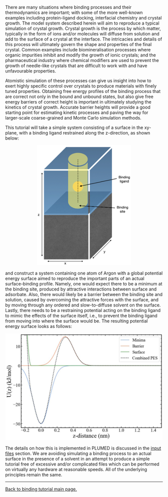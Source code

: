 There are many situations where binding processes and their thermodynamics are important; with some of the more well-known examples including protein-ligand docking, interfacial chemistry and crystal growth. The model system described herein will aim to reproduce a typical simulation of crystal growth. Crystal growth is the process by which matter, typically in the form of ions and/or molecules will diffuse from solution and add to the surface of a crystal at the interface. The intricacies and details of this process will ultimately govern the shape and properties of the final crystal. Common examples include biomineralisation processes where organic impurities inhibit and modify the growth of ionic crystals; and the pharmaceutical industry where chemical modifiers are used to prevent the growth of needle-like crystals that are difficult to work with and have unfavourable properties.

Atomistic simulation of these processes can give us insight into how to exert highly specific control over crystals to produce materials with finely tuned properties. Obtaining free energy profiles of the binding process that are correct not only in the bound and unbound states, but also give free energy barriers of correct height is important in ultimately studying the kinetics of crystal growth. Accurate barrier heights will provide a good starting point for estimating kinetic processes and paving the way for larger-scale coarse-grained and Monte Carlo simulation methods.

This tutorial will take a simple system consisting of a surface in the xy-plane, with a binding ligand restrained along the z-direction, as shown below:

<p align="center" >
<a href="link">
<img src="figures/simple_binding_figure.jpeg" alt="smpl_bnding" width="300"></a></p>

and construct a system containing one atom of Argon with a global potential energy surface aimed to reproduce the important parts of an actual surface-binding profile. Namely, one would expect there to be a minimum at the binding site, produced by attractive interactions between surface and adsorbate. Also, there would likely be a barrier between the binding site and solution, caused by overcoming the attractive forces with the surface, and by moving through any ordered and slow-to-diffuse solvent on the surface. Lastly, there needs to be a restraining potential acting on the binding ligand to mimic the effects of the surface itself, i.e., to prevent the binding ligand from moving into where the surface would be. The resulting potential energy surface looks as follows:

<p align="center" >
<a href="link">
<img src="figures/global_pes.jpg" alt="smpl_bnding" width="600"></a></p>

The details on how this is implemented in PLUMED is discussed in the [input files](inputs.md) section. We are avoiding simulating a binding process to an actual surface in the presence of a solvent in an attempt to produce a simple tutorial free of excessive and/or complicated files which can be performed on virtually any hardware at reasonable speeds. All of the underlying principles remain the same. 

---

[Back to binding tutorial main page.](../NAVIGATE.md)